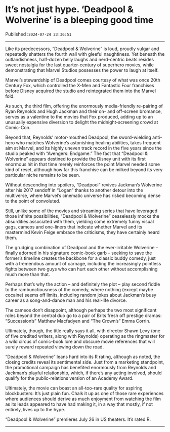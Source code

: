 # It’s not just hype. ‘Deadpool & Wolverine’ is a bleeping good time

Published :`2024-07-24 23:36:51`

---

Like its predecessors, “Deadpool & Wolverine” is loud, proudly vulgar and repeatedly shatters the fourth wall with gleeful naughtiness. Yet beneath the outlandishness, half-dozen belly laughs and nerd-centric beats resides sweet nostalgia for the last quarter-century of superhero movies, while demonstrating that Marvel Studios possesses the power to laugh at itself.

Marvel’s stewardship of Deadpool comes courtesy of what was once 20th Century Fox, which controlled the X-Men and Fantastic Four franchises before Disney acquired the studio and reintegrated them into the Marvel fold.

As such, the third film, offering the enormously media-friendly re-pairing of Ryan Reynolds and Hugh Jackman and their on- and off-screen bromance, serves as a valentine to the movies that Fox produced, adding up to an unusually expensive diversion to delight the midnight-screening crowd at Comic-Con.

Beyond that, Reynolds’ motor-mouthed Deadpool, the sword-wielding anti-hero who matches Wolverine’s astonishing healing abilities, takes frequent aim at Marvel, and its highly uneven track record in the five years since the studio peaked with “Avengers: Endgame.” The fact that “Deadpool & Wolverine” appears destined to provide the Disney unit with its first enormous hit in that time merely reinforces the point Marvel needed some kind of reset, although how far this franchise can be milked beyond its very particular niche remains to be seen.

Without descending into spoilers, “Deadpool” revives Jackman’s Wolverine after his 2017 sendoff in “Logan” thanks to another detour into the multiverse, where Marvel’s cinematic universe has risked becoming dense to the point of convoluted.

Still, unlike some of the movies and streaming series that have leveraged those infinite possibilities, “Deadpool & Wolverine” ceaselessly mocks the absurdities associated with them, yielding some extremely funny visual gags, cameos and one-liners that indicate whether Marvel and its mastermind Kevin Feige embrace the criticisms, they have certainly heard them.

The grudging combination of Deadpool and the ever-irritable Wolverine – finally adorned in his signature comic-book garb – seeking to save the former’s timeline creates the backbone for a classic buddy comedy, just with a tremendous amount of carnage, including the increasingly pointless fights between two guys who can hurt each other without accomplishing much more than that.

Perhaps that’s why the action – and definitely the plot – play second fiddle to the rambunctiousness of the comedy, where nothing (except maybe cocaine) seems off limits, including random jokes about Jackman’s busy career as a song-and-dance man and his real-life divorce.

The cameos don’t disappoint, although perhaps the two most significant roles beyond the central duo go to a pair of Brits fresh off prestige dramas: “Succession’s” Matthew Macfadyen and “The Crown’s” Emma Corrin.

Ultimately, though, the title really says it all, with director Shawn Levy (one of five credited writers, along with Reynolds) operating as the ringmaster for a wild circus of comic-book lore and obscure movie references that will surely reward repeated viewing down the road.

“Deadpool & Wolverine” leans hard into its R rating, although as noted, the closing credits reveal its sentimental side. Just from a marketing standpoint, the promotional campaign has benefited enormously from Reynolds and Jackman’s playful relationship, which, if there’s any acting involved, should qualify for the public-relations version of an Academy Award.

Ultimately, the movie can boast an all-too-rare quality for aspiring blockbusters: It’s just plain fun. Chalk it up as one of those rare experiences where audiences should derive as much enjoyment from watching the film as its leads appeared to have had making it, in a way that mostly, if not entirely, lives up to the hype.

“Deadpool & Wolverine” premieres July 26 in US theaters. It’s rated R.

---

